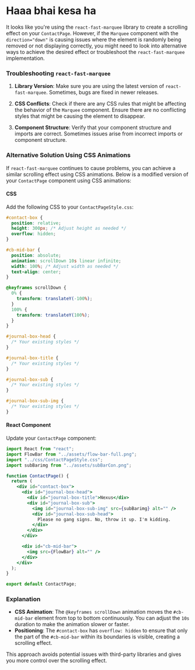 # Haaa bhai kesa ha

It looks like you're using the `react-fast-marquee` library to create a scrolling effect on your `ContactPage`. However, if the `Marquee` component with the `direction="down"` is causing issues where the element is randomly being removed or not displaying correctly, you might need to look into alternative ways to achieve the desired effect or troubleshoot the `react-fast-marquee` implementation.

### Troubleshooting `react-fast-marquee`

1. **Library Version**: Make sure you are using the latest version of `react-fast-marquee`. Sometimes, bugs are fixed in newer releases.

2. **CSS Conflicts**: Check if there are any CSS rules that might be affecting the behavior of the `Marquee` component. Ensure there are no conflicting styles that might be causing the element to disappear.

3. **Component Structure**: Verify that your component structure and imports are correct. Sometimes issues arise from incorrect imports or component structure.

### Alternative Solution Using CSS Animations

If `react-fast-marquee` continues to cause problems, you can achieve a similar scrolling effect using CSS animations. Below is a modified version of your `ContactPage` component using CSS animations:

#### CSS

Add the following CSS to your `ContactPageStyle.css`:



```css
#contact-box {
  position: relative;
  height: 300px; /* Adjust height as needed */
  overflow: hidden;
}

#cb-mid-bar {
  position: absolute;
  animation: scrollDown 10s linear infinite;
  width: 100%; /* Adjust width as needed */
  text-align: center;
}

@keyframes scrollDown {
  0% {
    transform: translateY(-100%);
  }
  100% {
    transform: translateY(100%);
  }
}

#journal-box-head {
  /* Your existing styles */
}

#journal-box-title {
  /* Your existing styles */
}

#journal-box-sub {
  /* Your existing styles */
}

#journal-box-sub-img {
  /* Your existing styles */
}
```

#### React Component

Update your `ContactPage` component:

```jsx
import React from "react";
import FlowBar from "../assets/flow-bar-full.png";
import "../css/ContactPageStyle.css";
import subBarimg from "../assets/subBarCon.png";

function ContactPage() {
  return (
    <div id="contact-box">
      <div id="journal-box-head">
        <div id="journal-box-title">Nexus</div>
        <div id="journal-box-sub">
          <img id="journal-box-sub-img" src={subBarimg} alt="" />
          <div id="journal-box-sub-head">
            Please no gang signs. No, throw it up. I'm kidding.
          </div>
        </div>
      </div>

      <div id="cb-mid-bar">
        <img src={FlowBar} alt="" />
      </div>
    </div>
  );
}

export default ContactPage;
```

### Explanation

- **CSS Animation**: The `@keyframes scrollDown` animation moves the `#cb-mid-bar` element from top to bottom continuously. You can adjust the `10s` duration to make the animation slower or faster.
- **Positioning**: The `#contact-box` has `overflow: hidden` to ensure that only the part of the `#cb-mid-bar` within its boundaries is visible, creating a scrolling effect.

This approach avoids potential issues with third-party libraries and gives you more control over the scrolling effect.
